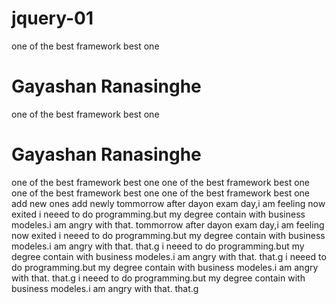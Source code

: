 # jquery-01

one of the best framework
best one

# Gayashan Ranasinghe
one of the best framework
best one

# Gayashan Ranasinghe
one of the best framework
best one
one of the best framework
best one
one of the best framework
best one
one of the best framework
best one
add new ones
add newly
tommorrow after dayon exam day,i am feeling now exited 
i neeed to do programming.but my degree contain with business modeles.i am angry with that.
tommorrow after dayon exam day,i am feeling now exited 
i neeed to do programming.but my degree contain with business modeles.i am angry with
 that. that.g
 i neeed to do programming.but my degree contain with business modeles.i am angry with
 that. that.g
i neeed to do programming.but my degree contain with business modeles.i am angry with
 that. that.g
 i neeed to do programming.but my degree contain with business modeles.i am angry with
 that. that.g

